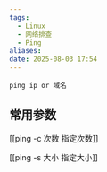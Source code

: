 ```yaml
---
tags:
  - Linux
  - 网络排查
  - Ping
aliases: 
date: 2025-08-03 17:54
---
```


```shell
ping ip or 域名
```


## 常用参数

[[ping -c 次数 指定次数]]

[[ping -s 大小 指定大小]]